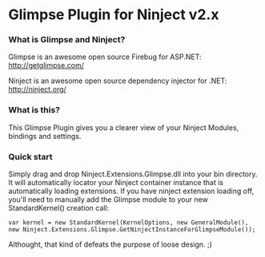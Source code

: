 # Glimpse Plugin for Ninject v2.x

### What is Glimpse and Ninject?

Glimpse is an awesome open source Firebug for ASP.NET: http://getglimpse.com/

Ninject is an awesome open source dependency injector for .NET: http://ninject.org/

### What is this?

This Glimpse Plugin gives you a clearer view of your Ninject Modules, bindings and settings.

### Quick start

Simply drag and drop Ninject.Extensions.Glimpse.dll into your bin directory. It will automatically locator your Ninject container instance that is automatically loading extensions. If you have ninject extension loading off, you'll need to manually add the Glimpse module to your new StandardKernel() creation call:


	var kernel = new StandardKernel(KernelOptions, new GeneralModule(), new Ninject.Extensions.Glimpse.GetNinjectInstanceForGlimpseModule());

	
Althought, that kind of defeats the purpose of loose design. ;)